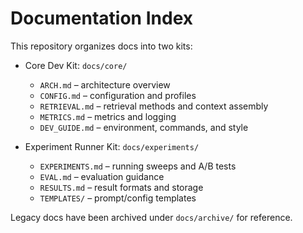 # Documentation Index

This repository organizes docs into two kits:

- Core Dev Kit: `docs/core/`
  - `ARCH.md` – architecture overview
  - `CONFIG.md` – configuration and profiles
  - `RETRIEVAL.md` – retrieval methods and context assembly
  - `METRICS.md` – metrics and logging
  - `DEV_GUIDE.md` – environment, commands, and style

- Experiment Runner Kit: `docs/experiments/`
  - `EXPERIMENTS.md` – running sweeps and A/B tests
  - `EVAL.md` – evaluation guidance
  - `RESULTS.md` – result formats and storage
  - `TEMPLATES/` – prompt/config templates

Legacy docs have been archived under `docs/archive/` for reference.

